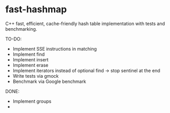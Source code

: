 # fast-hashmap
C++ fast, efficient, cache-friendly hash table implementation with tests and benchmarking.

TO-DO:
- Implement SSE instructions in matching
- Implement find
- Implement insert
- Implement erase
- Implement iterators instead of optional find -> stop sentinel at the end
- Write tests via gmock
- Benchmark via Google benchmark

DONE:
- Implement groups
- 